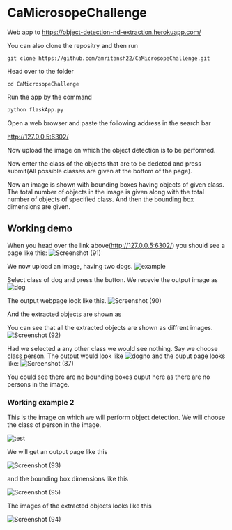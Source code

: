 # CaMicrosopeChallenge

Web app to https://object-detection-nd-extraction.herokuapp.com/


You can also clone the repositry and then run

```
git clone https://github.com/amritansh22/CaMicrosopeChallenge.git
```
Head over to the folder
```
cd CaMicrosopeChallenge
```
Run the app by the command
``` python
python flaskApp.py
```
Open a web browser and paste the following address in the search bar  

http://127.0.0.5:6302/

Now upload the image on which the object detection is to be performed.

Now enter the class of the objects that are to be dedcted and press submit(All possible classes are given at the bottom of the page).

Now an image is shown with bounding boxes having objects of given class.
The total number of objects in the image is given along with the total number of objects of specified class.
And then the bounding box dimensions are given.


## Working demo
When you head over the link above(http://127.0.0.5:6302/) you should see a page like this:
![Screenshot (91)](https://user-images.githubusercontent.com/29978031/76889456-9fec9600-68ab-11ea-8935-60eabfc6bea6.png)

We now upload an image, having two dogs.
![example](https://user-images.githubusercontent.com/29978031/76889680-070a4a80-68ac-11ea-97c3-d7fe855acb91.jpg)

Select class of dog and press the button.
We recevie the output image as
![dog](https://user-images.githubusercontent.com/29978031/76889730-2608dc80-68ac-11ea-8497-5814f60003ce.jpg)

The output webpage look like this.
![Screenshot (90)](https://user-images.githubusercontent.com/29978031/76889845-56507b00-68ac-11ea-82de-4882f9ea8d4f.png)

And the extracted objects are shown as

You can see that all the extracted objects are shown as diffrent images.
![Screenshot (92)](https://user-images.githubusercontent.com/29978031/76990027-4e0c4480-696d-11ea-940c-e1c79188159e.png)


Had we selected a any other class we would see nothing.
Say we choose class person.
The output would look like
![dogno](https://user-images.githubusercontent.com/29978031/76889976-8566ec80-68ac-11ea-9d38-a538474d4bd6.jpg)
and the ouput page looks like:
![Screenshot (87)](https://user-images.githubusercontent.com/29978031/76890048-a596ab80-68ac-11ea-943f-372b13b13165.png)

You could see there are no bounding boxes ouput here as there are no persons in the image.



### Working example 2

This is the image on which we will perform object detection. We will choose the class of person in the image.

![test](https://user-images.githubusercontent.com/29978031/76990431-f3bfb380-696d-11ea-8ae8-86da10c4ad6c.jpg)

We will get an output page like this 

![Screenshot (93)](https://user-images.githubusercontent.com/29978031/76990678-5ca72b80-696e-11ea-8b93-2d5b3410251d.png)

and the bounding box dimensions like this

![Screenshot (95)](https://user-images.githubusercontent.com/29978031/76990776-87917f80-696e-11ea-8287-ecb558a7a1ae.png)

The images of the extracted objects looks like this

![Screenshot (94)](https://user-images.githubusercontent.com/29978031/76990898-b3ad0080-696e-11ea-904d-df2e83a513f4.png)


